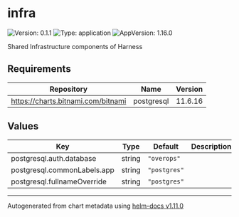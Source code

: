 # infra

![Version: 0.1.1](https://img.shields.io/badge/Version-0.1.1-informational?style=flat-square) ![Type: application](https://img.shields.io/badge/Type-application-informational?style=flat-square) ![AppVersion: 1.16.0](https://img.shields.io/badge/AppVersion-1.16.0-informational?style=flat-square)

Shared Infrastructure components of Harness

## Requirements

| Repository | Name | Version |
|------------|------|---------|
| https://charts.bitnami.com/bitnami | postgresql | 11.6.16 |

## Values

| Key | Type | Default | Description |
|-----|------|---------|-------------|
| postgresql.auth.database | string | `"overops"` |  |
| postgresql.commonLabels.app | string | `"postgres"` |  |
| postgresql.fullnameOverride | string | `"postgres"` |  |

----------------------------------------------
Autogenerated from chart metadata using [helm-docs v1.11.0](https://github.com/norwoodj/helm-docs/releases/v1.11.0)
